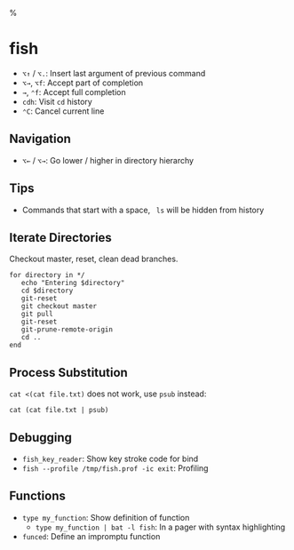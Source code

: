 %

# fish

- `⌥↑` / `⌥.`: Insert last argument of previous command
- `⌥→`, `⌥f`: Accept part of completion
- `→`, `⌃f`: Accept full completion
- `cdh`: Visit `cd` history
- `⌃C`: Cancel current line

## Navigation

- `⌥←` / `⌥→`: Go lower / higher in directory hierarchy

## Tips

- Commands that start with a space, ` ls` will be hidden from history

## Iterate Directories

Checkout master, reset, clean dead branches.

	for directory in */
       echo "Entering $directory"
       cd $directory
       git-reset
       git checkout master
       git pull
       git-reset
       git-prune-remote-origin 
       cd ..
	end

## Process Substitution

`cat <(cat file.txt)` does not work, use `psub` instead:

    cat (cat file.txt | psub)

## Debugging

- `fish_key_reader`: Show key stroke code for bind
- `fish --profile /tmp/fish.prof -ic exit`: Profiling

## Functions

- `type my_function`: Show definition of function
    - `type my_function | bat -l fish`: In a pager with syntax highlighting
- `funced`: Define an impromptu function
